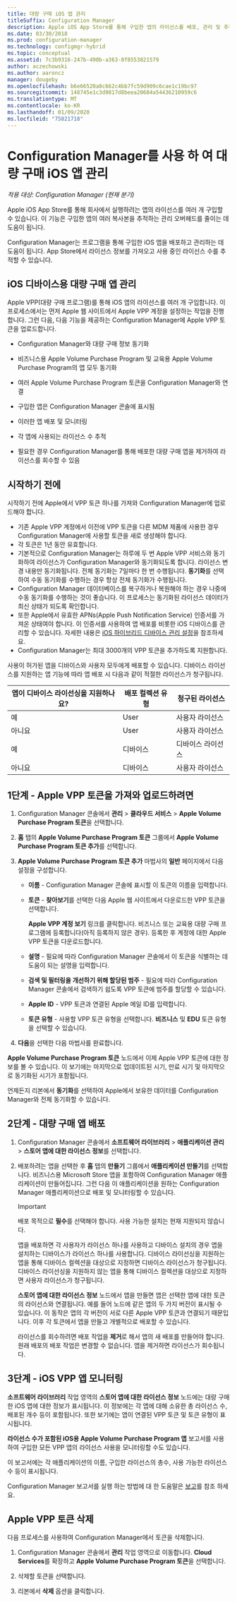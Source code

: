 ```yaml
---
title: 대량 구매 iOS 앱 관리
titleSuffix: Configuration Manager
description: Apple iOS App Store를 통해 구입한 앱의 라이선스를 배포, 관리 및 추적합니다.
ms.date: 03/30/2018
ms.prod: configuration-manager
ms.technology: configmgr-hybrid
ms.topic: conceptual
ms.assetid: 7c3b9316-247b-490b-a363-8f8553821579
author: aczechowski
ms.author: aaroncz
manager: dougeby
ms.openlocfilehash: b6e66520a8c662c4bb7fc59d909c6cae1c19bc97
ms.sourcegitcommit: 148745e1c3d9817d8beea20684a54436210959c6
ms.translationtype: MT
ms.contentlocale: ko-KR
ms.lasthandoff: 01/09/2020
ms.locfileid: "75821718"
---
```

# <a name="manage-volume-purchased-ios-apps-with-configuration-manager"></a>Configuration Manager를 사용 하 여 대량 구매 iOS 앱 관리

*적용 대상: Configuration Manager (현재 분기)*



 Apple iOS App Store를 통해 회사에서 실행하려는 앱의 라이선스를 여러 개 구입할 수 있습니다. 이 기능은 구입한 앱의 여러 복사본을 추적하는 관리 오버헤드를 줄이는 데 도움이 됩니다.  

 Configuration Manager는 프로그램을 통해 구입한 iOS 앱을 배포하고 관리하는 데 도움이 됩니다. App Store에서 라이선스 정보를 가져오고 사용 중인 라이선스 수를 추적할 수 있습니다.  



## <a name="manage-volume-purchased-apps-for-ios-devices"></a>iOS 디바이스용 대량 구매 앱 관리  
 Apple VPP(대량 구매 프로그램)를 통해 iOS 앱의 라이선스를 여러 개 구입합니다. 이 프로세스에서는 먼저 Apple 웹 사이트에서 Apple VPP 계정을 설정하는 작업을 진행합니다. 그런 다음, 다음 기능을 제공하는 Configuration Manager에 Apple VPP 토큰을 업로드합니다.  

-   Configuration Manager와 대량 구매 정보 동기화  
 
- 비즈니스용 Apple Volume Purchase Program 및 교육용 Apple Volume Purchase Program의 앱 모두 동기화  

- 여러 Apple Volume Purchase Program 토큰을 Configuration Manager와 연결  

-   구입한 앱은 Configuration Manager 콘솔에 표시됨  

-   이러한 앱 배포 및 모니터링  

-   각 앱에 사용되는 라이선스 수 추적   

-   필요한 경우 Configuration Manager를 통해 배포한 대량 구매 앱을 제거하여 라이선스를 회수할 수 있음  



## <a name="before-you-start"></a>시작하기 전에  
 시작하기 전에 Apple에서 VPP 토큰 하나를 가져와 Configuration Manager에 업로드해야 합니다.  

-   기존 Apple VPP 계정에서 이전에 VPP 토큰을 다른 MDM 제품에 사용한 경우 Configuration Manager에 사용할 토큰을 새로 생성해야 합니다.  
-   각 토큰은 1년 동안 유효합니다.  
-   기본적으로 Configuration Manager는 하루에 두 번 Apple VPP 서비스와 동기화하여 라이선스가 Configuration Manager와 동기화되도록 합니다. 라이선스 변경 내용만 동기화됩니다. 전체 동기화는 7일마다 한 번 수행됩니다. **동기화**를 선택하여 수동 동기화를 수행하는 경우 항상 전체 동기화가 수행됩니다.  
-   Configuration Manager 데이터베이스를 복구하거나 복원해야 하는 경우 나중에 수동 동기화를 수행하는 것이 좋습니다. 이 프로세스는 동기화된 라이선스 데이터가 최신 상태가 되도록 확인합니다.  
-   또한 Apple에서 유효한 APNs(Apple Push Notification Service) 인증서를 가져온 상태여야 합니다. 이 인증서를 사용하여 앱 배포를 비롯한 iOS 디바이스를 관리할 수 있습니다. 자세한 내용은 [iOS 하이브리드 디바이스 관리 설정](enroll-hybrid-ios-mac.md)을 참조하세요.  
-   Configuration Manager는 최대 3000개의 VPP 토큰을 추가하도록 지원합니다.

사용이 허가된 앱을 디바이스와 사용자 모두에게 배포할 수 있습니다. 디바이스 라이선스를 지원하는 앱 기능에 따라 앱 배포 시 다음과 같이 적절한 라이선스가 청구됩니다.

|앱이 디바이스 라이선싱을 지원하나요?|배포 컬렉션 유형|청구된 라이선스|
|---|---|---|
|예|User|사용자 라이선스|
|아니요|User|사용자 라이선스|
|예|디바이스|디바이스 라이선스|
|아니요|디바이스|사용자 라이선스|



## <a name="step-1---to-get-and-upload-an-apple-vpp-token"></a>1단계 - Apple VPP 토큰을 가져와 업로드하려면  

1.  Configuration Manager 콘솔에서 **관리** > **클라우드 서비스** > **Apple Volume Purchase Program 토큰**을 선택합니다.   

3.  **홈** 탭의 **Apple Volume Purchase Program 토큰** 그룹에서 **Apple Volume Purchase Program 토큰 추가**를 선택합니다.  

4.  **Apple Volume Purchase Program 토큰 추가** 마법사의 **일반** 페이지에서 다음 설정을 구성합니다.   

    -   **이름** - Configuration Manager 콘솔에 표시할 이 토큰의 이름을 입력합니다.  

    -   **토큰** - **찾아보기**를 선택한 다음 Apple 웹 사이트에서 다운로드한 VPP 토큰을 선택합니다.  

         **Apple VPP 계정 보기** 링크를 클릭합니다. 비즈니스 또는 교육용 대량 구매 프로그램에 등록합니다(아직 등록하지 않은 경우). 등록한 후 계정에 대한 Apple VPP 토큰을 다운로드합니다.  

    -   **설명** - 필요에 따라 Configuration Manager 콘솔에서 이 토큰을 식별하는 데 도움이 되는 설명을 입력합니다.  

    -   **검색 및 필터링을 개선하기 위해 할당된 범주** - 필요에 따라 Configuration Manager 콘솔에서 검색하기 쉽도록 VPP 토큰에 범주를 할당할 수 있습니다.  
    -   **Apple ID** - VPP 토큰과 연결된 Apple 메일 ID를 입력합니다.
    -   **토큰 유형** - 사용할 VPP 토큰 유형을 선택합니다. **비즈니스** 및 **EDU** 토큰 유형을 선택할 수 있습니다.

5.  **다음**을 선택한 다음 마법사를 완료합니다.  

**Apple Volume Purchase Program 토큰** 노드에서 이제 Apple VPP 토큰에 대한 정보를 볼 수 있습니다. 이 보기에는 마지막으로 업데이트된 시기, 만료 시기 및 마지막으로 동기화된 시기가 포함됩니다.

언제든지 리본에서 **동기화**를 선택하여 Apple에서 보유한 데이터를 Configuration Manager와 전체 동기화할 수 있습니다.  



## <a name="step-2---deploy-a-volume-purchased-app"></a>2단계 - 대량 구매 앱 배포  

1. Configuration Manager 콘솔에서 **소프트웨어 라이브러리** > **애플리케이션 관리** > **스토어 앱에 대한 라이선스 정보**를 선택합니다.  

2. 배포하려는 앱을 선택한 후 **홈** 탭의 **만들기** 그룹에서 **애플리케이션 만들기**를 선택합니다.
   비즈니스용 Microsoft Store 앱을 포함하여 Configuration Manager 애플리케이션이 만들어집니다. 그런 다음 이 애플리케이션을 원하는 Configuration Manager 애플리케이션으로 배포 및 모니터링할 수 있습니다.  

   > [!IMPORTANT]  
   > 배포 목적으로 **필수**를 선택해야 합니다. 사용 가능한 설치는 현재 지원되지 않습니다.

   앱을 배포하면 각 사용자가 라이선스 하나를 사용하고 디바이스 설치의 경우 앱을 설치하는 디바이스가 라이선스 하나를 사용합니다. 디바이스 라이선싱을 지원하는 앱을 통해 디바이스 컬렉션을 대상으로 지정하면 디바이스 라이선스가 청구됩니다. 디바이스 라이선싱을 지원하지 않는 앱을 통해 디바이스 컬렉션을 대상으로 지정하면 사용자 라이선스가 청구됩니다. 

   **스토어 앱에 대한 라이선스 정보** 노드에서 앱을 만들면 앱은 선택한 앱에 대한 토큰의 라이선스와 연결됩니다. 예를 들어 노드에 같은 앱의 두 가지 버전이 표시될 수 있습니다. 이 동작은 앱의 각 버전이 서로 다른 Apple VPP 토큰과 연결되기 때문입니다. 이후 각 토큰에서 앱을 만들고 개별적으로 배포할 수 있습니다.

   라이선스를 회수하려면 배포 작업을 **제거**로 해서 앱의 새 배포를 만들어야 합니다. 원래 배포의 배포 작업은 변경할 수 없습니다. 앱을 제거하면 라이선스가 회수됩니다.  



## <a name="step-3---monitor-ios-vpp-apps"></a>3단계 - iOS VPP 앱 모니터링  
 **소프트웨어 라이브러리** 작업 영역의 **스토어 앱에 대한 라이선스 정보** 노드에는 대량 구매한 iOS 앱에 대한 정보가 표시됩니다. 이 정보에는 각 앱에 대해 소유한 총 라이선스 수, 배포된 개수 등이 포함됩니다. 또한 보기에는 앱이 연결된 VPP 토큰 및 토큰 유형이 표시됩니다.

 **라이선스 수가 포함된 iOS용 Apple Volume Purchase Program 앱** 보고서를 사용하여 구입한 모든 VPP 앱의 라이선스 사용을 모니터링할 수도 있습니다.  

 이 보고서에는 각 애플리케이션의 이름, 구입한 라이선스의 총수, 사용 가능한 라이선스 수 등이 표시됩니다.  

 Configuration Manager 보고서를 실행 하는 방법에 대 한 도움말은 [보고](../../core/servers/manage/reporting.md)를 참조 하세요.  



## <a name="delete-an-apple-vpp-token"></a>Apple VPP 토큰 삭제  
<!--505268-->

다음 프로세스를 사용하여 Configuration Manager에서 토큰을 삭제합니다.  

1. Configuration Manager 콘솔에서 **관리** 작업 영역으로 이동합니다. **Cloud Services**를 확장하고 **Apple Volume Purchase Program 토큰**을 선택합니다.  

2. 삭제할 토큰을 선택합니다.  

3. 리본에서 **삭제** 옵션을 클릭합니다.  

